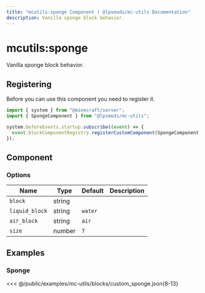 ```yaml
---
title: "mcutils:sponge Component | @lpsmods/mc-utils Documentation"
description: Vanilla sponge block behavior.
---
```


# mcutils:sponge

Vanilla sponge block behavior.

## Registering

Before you can use this component you need to register it.

```js
import { system } from "@minecraft/server";
import { SpongeComponent } from "@lpsmods/mc-utils";

system.beforeEvents.startup.subscribe((event) => {
  event.blockComponentRegistry.registerCustomComponent(SpongeComponent.typeId, new SpongeComponent());
});
```

## Component

### Options

| Name           | Type   | Default | Description |
| -------------- | ------ | ------- | ----------- |
| `block`        | string |         |             |
| `liquid_block` | string | `water` |             |
| `air_block`    | string | `air`   |             |
| `size`         | number | `7`     |             |

## Examples

### Sponge

<<< @/public/examples/mc-utils/blocks/custom_sponge.json{8-13}
